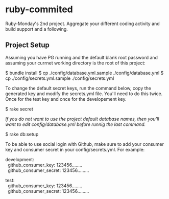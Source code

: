 # ruby-commited
Ruby-Monday's 2nd project. Aggregate your different coding activity and build support and a following.

## Project Setup

Assuming you have PG running and the default blank root password
and assuming your currnet working directory is the root of this project:

$ bundle install
$ cp ./config/database.yml.sample ./config/database.yml
$ cp ./config/secrets.yml.sample ./config/secrets.yml

To change the default secret keys, run the command below, copy the generated
key and modify the secrets.yml file. You'll need to do this twice. Once for
the test key and once for the developement key.

$ rake secret

_If you *do not* want to use the project default database names, then you'll want to edit
config/database.yml before runnig the last command._

$ rake db:setup

To be able to use social login with Github, make sure to add your consumer key
and consumer secret in your config/secrets.yml. For example:

development:</br>
&nbsp;&nbsp;github_consumer_key: 123456........</br>
&nbsp;&nbsp;github_consumer_secret: 123456.........</br>

test:</br>
&nbsp;&nbsp;github_consumer_key: 123456........</br>
&nbsp;&nbsp;github_consumer_secret: 123456.........</br>
